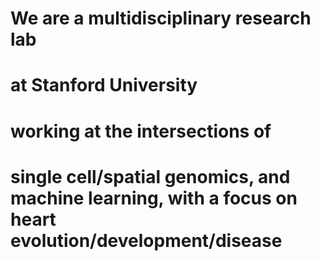 <!-- Aii -->
<!-- Do not remove any tags, just edit the text in between -->

<h1>We are a multidisciplinary research lab</h1>
<h1>at Stanford University</h1>
<h1>working at the intersections of</h1>
<h1>single cell/spatial genomics, and machine learning, with a focus on heart evolution/development/disease</h1>
